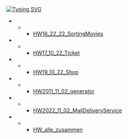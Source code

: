 [![Typing SVG](https://readme-typing-svg.herokuapp.com?font=Fira+Code&duration=1000&pause=1000&color=F70E3F&width=435&lines=DZ+Java)](https://github.com/ArtemWo/Java)
- - -  [HW16_22_22_SortingMovies ](https://github.com/ArtemWo/Java/tree/master/HW16_22_22_SortingMovies) 
- - -  [HW17_10_22_Ticket ](https://github.com/ArtemWo/Java/tree/master/HW17_10_22_Ticket) 
- - -  [HW19_10_22_Shop ](https://github.com/ArtemWo/Java/tree/master/HW19_10_22_Shop) 
- - -  [HW2011_11_02_generator ](https://github.com/ArtemWo/Java/tree/master/HW2011_11_02_generator) 
- - -  [HW2022_11_02_MailDeliveryService ](https://github.com/ArtemWo/Java/tree/master/HW2022_11_02_MailDeliveryService) 
- - -  [HW_alle_zusammen ](https://github.com/ArtemWo/Java/tree/master/HW_alle_zusammen) 

